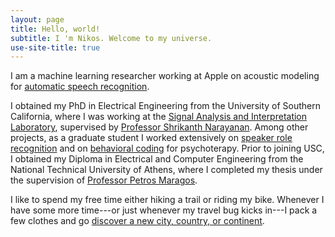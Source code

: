 ```yaml
---
layout: page
title: Hello, world!
subtitle: I 'm Nikos. Welcome to my universe.
use-site-title: true
---
```


<!-- ## Who I am -->
I am a machine learning researcher working at Apple on acoustic modeling for [automatic speech recognition](https://nikosfl.github.io/research/asr_adaptation).

I obtained my PhD in Electrical Engineering from the University of Southern California, where I was working at the [Signal Analysis and Interpretation Laboratory](https://sail.usc.edu), supervised by [Professor Shrikanth Narayanan](https://sail.usc.edu/people/shri.php). Among other projects, as a graduate student I worked extensively on [speaker role recognition](https://nikosfl.github.io/research/srr) and on [behavioral coding](https://nikosfl.github.io/research/behavioral_coding) for psychoterapy. 
Prior to joining USC, I obtained my Diploma in Electrical and Computer Engineering from the National Technical University of Athens, where I completed my thesis under the supervision of [Professor Petros Maragos](http://cvsp.cs.ntua.gr/maragos/index.shtm). 

<!-- You can find some information on the projects I worked on as a student in my [Research & Projects](research) page or by reading some of my [publications](publications). -->

<!-- My main research interests include Speech Processing and Recognition, Speaker Diarization and Identification, and Machine Learning in social computing and healthcare. -->

<!-- I was born and raised in Athens, Greece. My official given name is Nikolaos, one the most common greek names, but according to recent surveys [citation needed], no Greek ever called another Greek "Nikolaos". -->

<!-- ## What I am doing (and have done) -->
<!-- You can find my CV [here](/resume/NF_cv.pdf) and my one-page resume [here](assets/NF_resume.pdf). -->  

I like to spend my free time either hiking a trail or riding my bike. Whenever I have some more time---or just whenever my travel bug kicks in---I pack a few clothes and go [discover a new city, country, or continent](travel). 
<!-- I like to spend my free time hiking a trail, riding my bike, or... jumping out of planes. -->
<!-- If you want some inspiration you can check out my [Traveling](travel) page. -->

<!-- If you are interested in finding out more about me and what I have done in the past, you can check out [my CV](cv). -->
